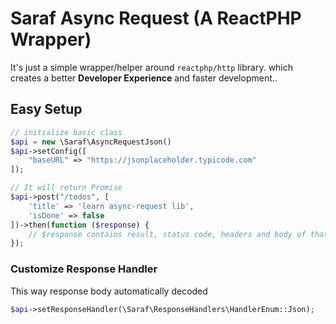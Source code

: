 # Saraf Async Request (A ReactPHP Wrapper)

It's just a simple wrapper/helper around `reactphp/http` library. which creates a better **Developer Experience** and
faster development..

## Easy Setup

```php
// initialize basic class
$api = new \Saraf\AsyncRequestJson()
$api->setConfig([
    "baseURL" => "https://jsonplaceholder.typicode.com"
]);

// It will return Promise
$api->post("/todos", [
    'title' => 'learn async-request lib',
    'isDone' => false
])->then(function ($response) {
    // $response contains result, status code, headers and body of that request      
});
```

### Customize Response Handler

This way response body automatically decoded

```php
$api->setResponseHandler(\Saraf\ResponseHandlers\HandlerEnum::Json);
```